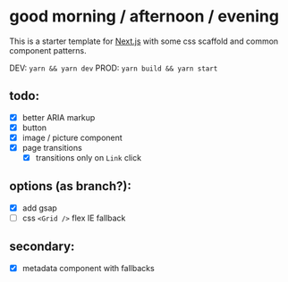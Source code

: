 # good morning / afternoon / evening

This is a starter template for [Next.js](https://nextjs.org/) with some css scaffold and common component patterns. 

DEV: `yarn && yarn dev`
PROD: `yarn build && yarn start`

## todo:
- [x] better ARIA markup
- [x] button
- [x] image / picture component
- [x] page transitions
  - [x] transitions only on `Link` click

## options (as branch?):
- [x] add gsap
- [ ] css `<Grid />` flex IE fallback

## secondary:
- [x] metadata component with fallbacks

